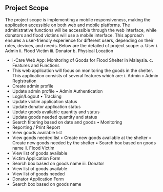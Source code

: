 ## Project Scope
The project scope is implementing a mobile responsiveness, making the application accessible on both web and mobile platforms. The administrative functions will be accessible through the web interface, while donators and flood victims will use a mobile interface. This approach ensures a user-friendly experience for different users, depending on their roles, devices, and needs. Below are the detailed of project scope:
a.	User
i.	Admin
ii.	Flood Victim
iii.	Donator
b.	Physical Location	
-	i-Care Web App: Monitoring of Goods for Flood Shelter in Malaysia.
c.	Features and Functions
-	This web application will focus on monitoring the goods in the shelter. This application consists of several features which are:
i.	Admin
•	Admin Registration
-	Create admin profile
-	Update admin profile
•	Admin Authentication
-	Login/Logout
•	Tracking
-	Update victim application status
-	Update donator application status
-	Update goods available quantity and status
-	Update goods needed quantity and status
-	Search filtering based on date and goods
•	Monitoring
-	Reporting / Print Report
-	View goods available list
-	View goods needed list
•	Create new goods available at the shelter
•	Create new goods needed by the shelter
•	Search box based on goods name
ii.	Flood Victim
-	View list of goods available
-	Victim Application Form
-	Search box based on goods name 
iii.	Donator
-	View list of goods available
-	View list of goods needed
-	Donator Application Form
-	Search box based on goods name

